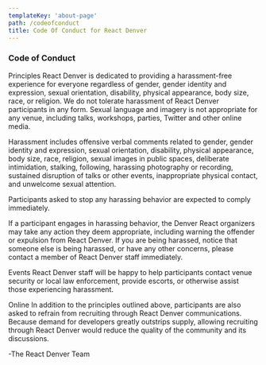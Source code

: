 ```yaml
---
templateKey: 'about-page'
path: /codeofconduct
title: Code Of Conduct for React Denver
---
```

### Code of Conduct
Principles
React Denver is dedicated to providing a harassment-free experience for everyone regardless of gender, gender identity and expression, sexual orientation, disability, physical appearance, body size, race, or religion. We do not tolerate harassment of React Denver participants in any form. Sexual language and imagery is not appropriate for any venue, including talks, workshops, parties, Twitter and other online media.

Harassment includes offensive verbal comments related to gender, gender identity and expression, sexual orientation, disability, physical appearance, body size, race, religion, sexual images in public spaces, deliberate intimidation, stalking, following, harassing photography or recording, sustained disruption of talks or other events, inappropriate physical contact, and unwelcome sexual attention.

Participants asked to stop any harassing behavior are expected to comply immediately.

If a participant engages in harassing behavior, the Denver React organizers may take any action they deem appropriate, including warning the offender or expulsion from React Denver. If you are being harassed, notice that someone else is being harassed, or have any other concerns, please contact a member of React Denver staff immediately.

Events
React Denver staff will be happy to help participants contact venue security or local law enforcement, provide escorts, or otherwise assist those experiencing harassment.

Online
In addition to the principles outlined above, participants are also asked to refrain from recruiting through React Denver communications. Because demand for developers greatly outstrips supply, allowing recruiting through React Denver would reduce the quality of the community and its discussions.

-The React Denver Team

